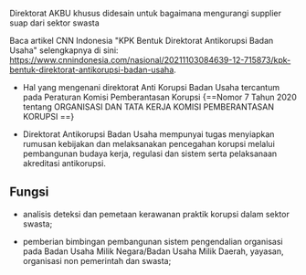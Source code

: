 Direktorat AKBU khusus didesain untuk bagaimana mengurangi supplier suap dari sektor swasta

Baca artikel CNN Indonesia "KPK Bentuk Direktorat Antikorupsi Badan Usaha" selengkapnya di sini: https://www.cnnindonesia.com/nasional/20211103084639-12-715873/kpk-bentuk-direktorat-antikorupsi-badan-usaha.

* Hal yang mengenani direktorat Anti Korupsi Badan Usaha tercantum pada Peraturan Komisi Pemberantasan Korupsi {==Nomor 7 Tahun 2020 tentang ORGANISASI DAN TATA KERJA KOMISI PEMBERANTASAN KORUPSI ==}

* Direktorat Antikorupsi Badan Usaha mempunyai tugas menyiapkan rumusan kebijakan dan melaksanakan pencegahan korupsi melalui pembangunan budaya kerja, regulasi dan sistem serta pelaksanaan akreditasi antikorupsi.

## Fungsi

* analisis deteksi dan pemetaan kerawanan praktik korupsi dalam sektor swasta;

* pemberian bimbingan pembangunan sistem pengendalian organisasi pada Badan Usaha Milik Negara/Badan Usaha Milik Daerah, yayasan, organisasi non pemerintah dan swasta;
